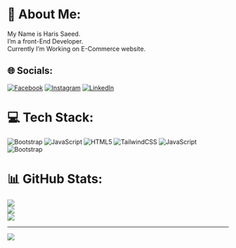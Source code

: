# 💫 About Me:
My Name is Haris Saeed.<br>I’m a front-End Developer.<br>Currently I’m Working on E-Commerce website.


## 🌐 Socials:
[![Facebook](https://img.shields.io/badge/Facebook-%231877F2.svg?logo=Facebook&logoColor=white)](https://facebook.com/https://www.facebook.com/haris.bhatti.33671) [![Instagram](https://img.shields.io/badge/Instagram-%23E4405F.svg?logo=Instagram&logoColor=white)](https://instagram.com/haris.bhatti.33671) [![LinkedIn](https://img.shields.io/badge/LinkedIn-%230077B5.svg?logo=linkedin&logoColor=white)](https://linkedin.com/in/https://www.linkedin.com/in/haris-saeed-824a1332b/) 

# 💻 Tech Stack:
![Bootstrap](https://img.shields.io/badge/bootstrap-%238511FA.svg?style=for-the-badge&logo=bootstrap&logoColor=white) ![JavaScript](https://img.shields.io/badge/javascript-%23323330.svg?style=for-the-badge&logo=javascript&logoColor=%23F7DF1E) ![HTML5](https://img.shields.io/badge/html5-%23E34F26.svg?style=for-the-badge&logo=html5&logoColor=white) ![TailwindCSS](https://img.shields.io/badge/tailwindcss-%2338B2AC.svg?style=for-the-badge&logo=tailwind-css&logoColor=white) ![JavaScript](https://img.shields.io/badge/javascript-%23323330.svg?style=for-the-badge&logo=javascript&logoColor=%23F7DF1E) ![Bootstrap](https://img.shields.io/badge/bootstrap-%238511FA.svg?style=for-the-badge&logo=bootstrap&logoColor=white)
# 📊 GitHub Stats:
![](https://github-readme-stats.vercel.app/api?username=HarisBhatti0&theme=yeblu&hide_border=false&include_all_commits=false&count_private=false)<br/>
![](https://github-readme-streak-stats.herokuapp.com/?user=HarisBhatti0&theme=yeblu&hide_border=false)<br/>
![](https://github-readme-stats.vercel.app/api/top-langs/?username=HarisBhatti0&theme=yeblu&hide_border=false&include_all_commits=false&count_private=false&layout=compact)

---
[![](https://visitcount.itsvg.in/api?id=HarisBhatti0&icon=0&color=0)](https://visitcount.itsvg.in)

<!-- Proudly created with GPRM ( https://gprm.itsvg.in ) -->
